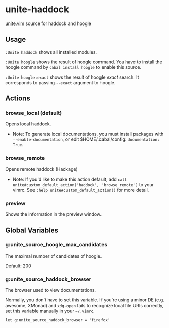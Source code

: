 # unite-haddock

[unite.vim](https://github.com/Shougo/unite.vim) source for haddock and hoogle

## Usage
`:Unite haddock` shows all installed modules.

`:Unite hoogle` shows the result of hoogle command.
You have to install the hoogle command by `cabal install hoogle` to enable this source.

`:Unite hoogle:exact` shows the result of hoogle _exact_ search.
It corresponds to passing `--exact` argument to hoogle.

## Actions

### browse\_local (default)
Opens local haddock.

- Note: To generate local documentations, you must install packages with `--enable-documentation`, or edit $HOME/.cabal/config: `documentation: True`.

### browse\_remote
Opens remote haddock (Hackage)

- Note: If you'd like to make this action default, add `call unite#custom_default_action('haddock', 'browse_remote')` to your vimrc. See `:help unite#custom_default_action()` for more detail.

### preview
Shows the information in the preview window.

## Global Variables

### g:unite\_source\_hoogle\_max\_candidates
The maximal number of candidates of hoogle.

Default: 200

### g:unite\_source\_haddock\_browser
The browser used to view documentations.

Normally, you don't have to set this variable.
If you're using a minor DE (e.g. awesome, XMonad) and `xdg-open` fails to recognize local file URIs correctly, set this variable manually in your `~/.vimrc`.

~~~vim
let g:unite_source_haddock_browser = 'firefox'
~~~

